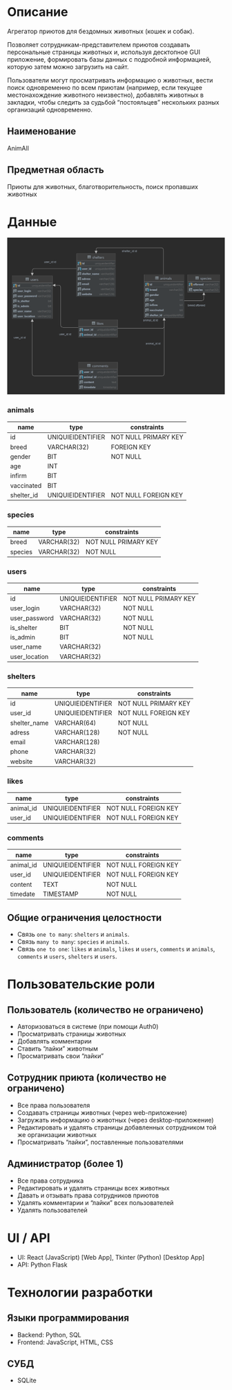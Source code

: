 # Описание
Агрегатор приютов для бездомных животных (кошек и собак). 

Позволяет сотрудникам-представителем приютов создавать персональные страницы животных и, используя десктопное GUI приложение, формировать базы данных с подробной информацией, которую затем можно загрузить на сайт.

Пользователи могут просматривать информацию о животных, вести поиск одновременно по всем приютам (например, если текущее местонахождение животного неизвестно), добавлять животных в закладки, чтобы следить за судьбой “постояльцев” нескольких разных организаций одновременно.  

## Наименование 
AnimAll

## Предметная область

Приюты для животных, благотворительность, поиск пропавших животных

# Данные
![ER Diagram blank](https://raw.githubusercontent.com/alxtt/AnimAll/main/AnimAll-BD%20.png)

### animals
name | type | constraints
--- | --- | ---
id | UNIQUIEIDENTIFIER | NOT NULL PRIMARY KEY
breed | VARCHAR(32) | FOREIGN KEY
gender | BIT | NOT NULL
age | INT |
infirm | BIT |
vaccinated | BIT |
shelter_id | UNIQUIEIDENTIFIER | NOT NULL FOREIGN KEY

### species
name | type | constraints
--- | --- | ---
breed | VARCHAR(32) | NOT NULL PRIMARY KEY
species | VARCHAR(32) | NOT NULL 

### users
name | type | constraints
--- | --- | ---
id | UNIQUIEIDENTIFIER | NOT NULL PRIMARY KEY
user_login | VARCHAR(32) | NOT NULL
user_password | VARCHAR(32) | NOT NULL
is_shelter | BIT | NOT NULL
is_admin | BIT | NOT NULL
user_name | VARCHAR(32) |
user_location | VARCHAR(32) |

### shelters
name | type | constraints
--- | --- | ---
id | UNIQUIEIDENTIFIER | NOT NULL PRIMARY KEY
user_id | UNIQUIEIDENTIFIER | NOT NULL FOREIGN KEY
shelter_name | VARCHAR(64) | NOT NULL
adress | VARCHAR(128) | NOT NULL
email | VARCHAR(128) |
phone | VARCHAR(32) |
website | VARCHAR(32) |

### likes
name | type | constraints
--- | --- | ---
animal_id | UNIQUIEIDENTIFIER | NOT NULL FOREIGN KEY
user_id | UNIQUIEIDENTIFIER | NOT NULL FOREIGN KEY

### comments
name | type | constraints
--- | --- | ---
animal_id | UNIQUIEIDENTIFIER | NOT NULL FOREIGN KEY
user_id | UNIQUIEIDENTIFIER | NOT NULL FOREIGN KEY
content | TEXT | NOT NULL
timedate | TIMESTAMP | NOT NULL

## Общие ограничения целостности
- Связь `one to many`: `shelters` и `animals`.
- Связь `many to many`: `species` и `animals`.
- Связь `one to one`: `likes` и `animals`, `likes` и `users`, `comments` и `animals`, `comments` и `users`, `shelters` и `users`.

# Пользовательские роли

## Пользователь (количество не ограничено)
- Авторизоваться в системе (при помощи Auth0)
- Просматривать страницы животных
- Добавлять комментарии
- Ставить “лайки” животным
- Просматривать свои “лайки”

## Сотрудник приюта (количество не ограничено)
- Все права пользователя
- Создавать страницы животных (через web-приложение)
- Загружать информацию о животных (через desktop-приложение)
- Редактировать и удалять страницы добавленных сотрудником той же организации животных
- Просматривать “лайки”, поставленные пользователями

## Администратор (более 1)
- Все права сотрудника
- Редактировать и удалять страницы всех животных
- Давать и отзывать права сотрудников приютов
- Удалять комментарии и “лайки” всех пользователей
- Удалять пользователей


# UI / API 

- UI: React (JavaScript) [Web App], Tkinter (Python) [Desktop App]
- API: Python Flask

# Технологии разработки

## Языки программирования

- Backend: Python, SQL
- Frontend: JavaScript, HTML, CSS

## СУБД

- SQLite
